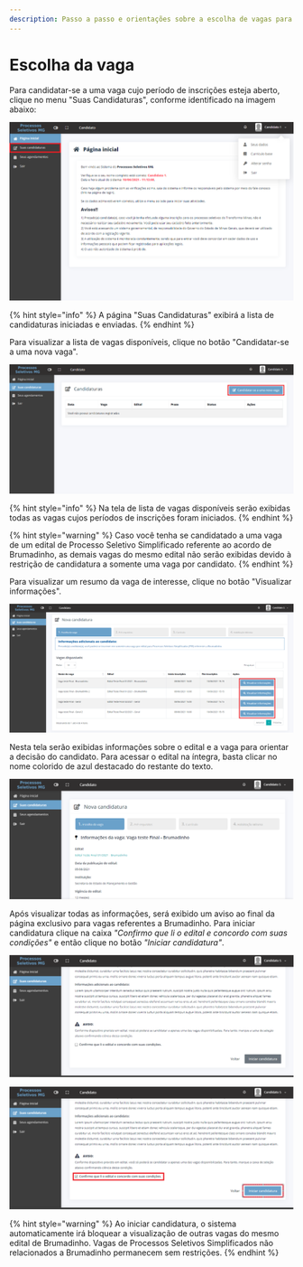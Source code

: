 ```yaml
---
description: Passo a passo e orientações sobre a escolha de vagas para inscrição.
---
```


# Escolha da vaga

Para candidatar-se a uma vaga cujo período de inscrições esteja aberto, clique no menu "Suas Candidaturas", conforme identificado na imagem abaixo:

![Página inicial do sistema](<.gitbook/assets/image (10).png>)

{% hint style="info" %}
A página "Suas Candidaturas" exibirá a lista de candidaturas iniciadas e enviadas.
{% endhint %}

Para visualizar a lista de vagas disponíveis, clique no botão "Candidatar-se a uma nova vaga".

![Página suas candidaturas](<.gitbook/assets/image (28).png>)

{% hint style="info" %}
Na tela de lista de vagas disponíveis serão exibidas todas as vagas cujos períodos de inscrições foram iniciados.&#x20;
{% endhint %}

{% hint style="warning" %}
Caso você tenha se candidatado a uma vaga de um edital de Processo Seletivo Simplificado referente ao acordo de Brumadinho, as demais vagas do mesmo edital não serão exibidas devido à restrição de candidatura a somente uma vaga por candidato.&#x20;
{% endhint %}

Para visualizar um resumo da vaga de interesse, clique no botão "Visualizar informações".

![Lista de vagas disponíveis](<.gitbook/assets/image (25).png>)

Nesta tela serão exibidas informações sobre o edital e a vaga para orientar a decisão do candidato. Para acessar o edital na íntegra, basta clicar no nome colorido de azul destacado do restante do texto.

![Apresentação de informações sobre a vaga](<.gitbook/assets/image (33).png>)

Após visualizar todas as informações, será exibido um aviso ao final da página exclusivo para vagas referentes a Brumadinho. Para iniciar candidatura clique na caixa _"Confirmo que li o edital e concordo com suas condições"_ e então clique no botão _"Iniciar candidatura"_.

![Final da tela de informações sobre a vaga (Brumadinho)](<.gitbook/assets/image (15).png>)

![Final da tela de informações sobre a vaga (Brumadinho)](<.gitbook/assets/image (26).png>)

{% hint style="warning" %}
Ao iniciar candidatura, o sistema automaticamente irá bloquear a visualização de outras vagas do mesmo edital de Brumadinho. Vagas de Processos Seletivos Simplificados não relacionados a Brumadinho permanecem sem restrições.
{% endhint %}
